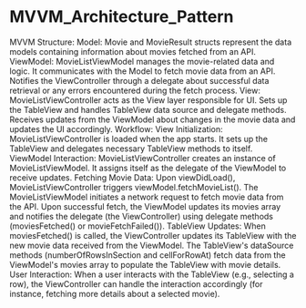 # MVVM_Architecture_Pattern

MVVM Structure:
Model:
Movie and MovieResult structs represent the data models containing information about movies fetched from an API.
ViewModel:
MovieListViewModel manages the movie-related data and logic.
It communicates with the Model to fetch movie data from an API.
Notifies the ViewController through a delegate about successful data retrieval or any errors encountered during the fetch process.
View:
MovieListViewController acts as the View layer responsible for UI.
Sets up the TableView and handles TableView data source and delegate methods.
Receives updates from the ViewModel about changes in the movie data and updates the UI accordingly.
Workflow:
View Initialization:
MovieListViewController is loaded when the app starts.
It sets up the TableView and delegates necessary TableView methods to itself.
ViewModel Interaction:
MovieListViewController creates an instance of MovieListViewModel.
It assigns itself as the delegate of the ViewModel to receive updates.
Fetching Movie Data:
Upon viewDidLoad(), MovieListViewController triggers viewModel.fetchMovieList().
The MovieListViewModel initiates a network request to fetch movie data from the API.
Upon successful fetch, the ViewModel updates its movies array and notifies the delegate (the ViewController) using delegate methods (moviesFetched() or movieFetchFailed()).
TableView Updates:
When moviesFetched() is called, the ViewController updates its TableView with the new movie data received from the ViewModel.
The TableView's dataSource methods (numberOfRowsInSection and cellForRowAt) fetch data from the ViewModel's movies array to populate the TableView with movie details.
User Interaction:
When a user interacts with the TableView (e.g., selecting a row), the ViewController can handle the interaction accordingly (for instance, fetching more details about a selected movie).
